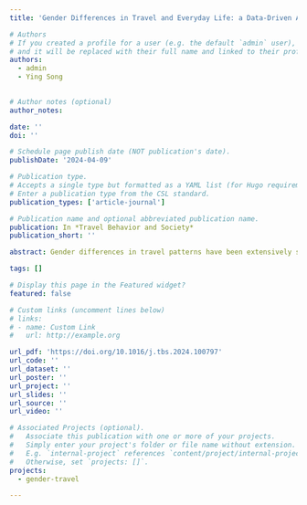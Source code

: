 ```yaml
---
title: 'Gender Differences in Travel and Everyday Life: a Data-Driven Approach to Address the Intersectional Nature of Gender as a Social Construct'

# Authors
# If you created a profile for a user (e.g. the default `admin` user), write the username (folder name) here
# and it will be replaced with their full name and linked to their profile.
authors:
  - admin
  - Ying Song
  

# Author notes (optional)
author_notes:

date: ''
doi: ''

# Schedule page publish date (NOT publication's date).
publishDate: '2024-04-09'

# Publication type.
# Accepts a single type but formatted as a YAML list (for Hugo requirements).
# Enter a publication type from the CSL standard.
publication_types: ['article-journal']

# Publication name and optional abbreviated publication name.
publication: In *Travel Behavior and Society*
publication_short: ''

abstract: Gender differences in travel patterns have been extensively studied in the transportation realm. Recent studies have started to adopt an intersectional lens to acknowledge that the convergence of gender and other social identities can create unique travel needs and experiences. However, studies often focus on gender differences in trip characteristics instead of putting trips in the context of daily schedules. Further, existing studies often select one to two socio-demographic characteristics along with gender to define intersectional groups and compare trip characteristics of these groups. So, findings from these studies are largely influenced by the pre-selected socio-demographic characteristics and may neglect some key characteristics that significantly affect behaviors in a given region during specific periods. To address these gaps, this study first applies the sequence alignment method (SAM) to detect behavior patterns that can account for both trips and activities in daily schedules. Then, the study applies the Chi-square automatic interaction detection (CHAID) to identify key characteristics that have significant impacts on the behavior patterns. Last, the study defines intersectional groups using these identified key characteristics and gender and examines whether each group tends to have a unique set of behavior patterns. To demonstrate the methods, this study uses the travel survey data collected in Minnesota as a study case. The SAM results reveal that the behavior patterns on weekdays and weekends are different, and the CHAID analysis also identifies different key characteristics for weekdays and weekends. Moreover, we find several gender gaps that have rarely been addressed in the literature, such as women tending to lose their after-work personal time after having kids. These findings prove that our approach can derive intersectional groups directly from the data and provide novel insights into gender gaps in travel and activity participation in the context of everyday life.

tags: []

# Display this page in the Featured widget?
featured: false

# Custom links (uncomment lines below)
# links:
# - name: Custom Link
#   url: http://example.org

url_pdf: 'https://doi.org/10.1016/j.tbs.2024.100797'
url_code: ''
url_dataset: ''
url_poster: ''
url_project: ''
url_slides: ''
url_source: ''
url_video: ''

# Associated Projects (optional).
#   Associate this publication with one or more of your projects.
#   Simply enter your project's folder or file name without extension.
#   E.g. `internal-project` references `content/project/internal-project/index.md`.
#   Otherwise, set `projects: []`.
projects:
  - gender-travel

---
```

